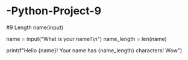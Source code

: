 # -Python-Project-9
#9 Length name(input)

name = input("What is your name?\n")
name_length = len(name)

print(f"Hello {name}! Your name has {name_length} characters! Wow")
